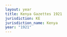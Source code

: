 ```yaml
---
layout: year
title: Kenya Gazettes 1921
jurisdiction: KE
jurisdiction_name: Kenya
year: "1921"
---
```

